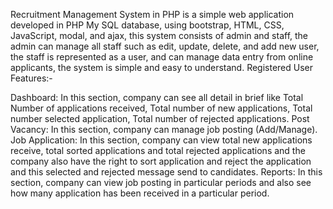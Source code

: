 Recruitment Management System in PHP is a simple web application developed in PHP My SQL database, using bootstrap, HTML, CSS, JavaScript, modal, and ajax, this system consists of admin and staff, the admin can manage all staff such as edit, update, delete, and add new user, the staff is represented as a user, and can manage data entry from online applicants, the system is simple and easy to understand.
Registered User Features:-

Dashboard: In this section, company can see all detail in brief like Total Number of applications received, Total number of new applications, Total number selected application, Total number of rejected applications.
Post Vacancy: In this section, company can manage job posting (Add/Manage).
Job Application: In this section, company can view total new applications receive, total sorted applications and total rejected applications and the company also have the right to sort application and reject the application and this selected and rejected message send to candidates.
Reports: In this section, company can view job posting in particular periods and also see how many application has been received in a particular period.
